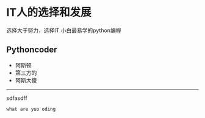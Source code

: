 # IT人的选择和发展
选择大于努力，选择IT
小白最易学的python编程
## Pythoncoder
- 阿斯顿
- 第三方的
- 阿斯大傻

---
sdfasdff


`what are yuo oding `
